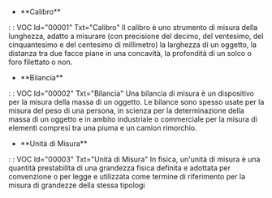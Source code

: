 - \*\*Calibro\*\*

 :  : VOC Id="00001" Txt="Calibro"
Il calibro è uno strumento di misura della lunghezza, adatto a misurare (con precisione del decimo, del ventesimo, del cinquantesimo e del centesimo di millimetro) la larghezza di un oggetto, la distanza tra due facce piane in una concavità, la profondità di un solco o foro filettato o non.
- \*\*Bilancia\*\*

 :  : VOC Id="00002" Txt="Bilancia"
Una bilancia di misura è un dispositivo per la misura della massa di un oggetto. Le bilance sono spesso usate per la misura del peso di una persona, in scienza per la determinazione della massa di un oggetto e in ambito industriale o commerciale per la misura di elementi compresi tra una piuma e un camion rimorchio.
- \*\*Unità di Misura\*\*

 :  : VOC Id="00003" Txt="Unità di Misura"
In fisica, un'unità di misura è una quantità prestabilita di una grandezza fisica definita e adottata per convenzione o per legge e utilizzata come termine di riferimento per la misura di grandezze della stessa tipologi
